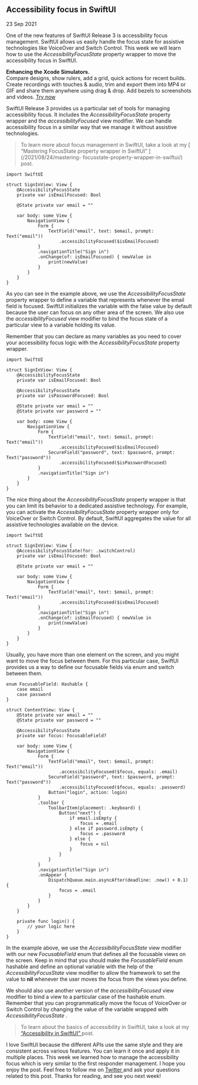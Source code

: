##  Accessibility focus in SwiftUI

23 Sep 2021

One of the new features of SwiftUI Release 3 is accessibility focus
management. SwiftUI allows us easily handle the focus state for assistive
technologies like VoiceOver and Switch Control. This week we will learn how to
use the _AccessibilityFocusState_ property wrapper to move the accessibility
focus in SwiftUI.

**Enhancing the Xcode Simulators.**  
Compare designs, show rulers, add a grid, quick actions for recent builds.
Create recordings with touches & audio, trim and export them into MP4 or GIF
and share them anywhere using drag & drop. Add bezels to screenshots and
videos. [ Try now ](https://gumroad.com/a/931293139/ftvbh)

SwiftUI Release 3 provides us a particular set of tools for managing
accessibility focus. It includes the _AccessibilityFocusState_ property
wrapper and the _accessibilityFocused_ view modifier. We can handle
accessibility focus in a similar way that we manage it without assistive
technologies.

> To learn more about focus management in SwiftUI, take a look at my [
> “Mastering FocusState property wrapper in SwiftUI” ](/2021/08/24/mastering-
> focusstate-property-wrapper-in-swiftui/) post.
    
    
    import SwiftUI
    
    struct SignInView: View {
        @AccessibilityFocusState
        private var isEmailFocused: Bool
    
        @State private var email = ""
    
        var body: some View {
            NavigationView {
                Form {
                    TextField("email", text: $email, prompt: Text("email"))
                        .accessibilityFocused($isEmailFocused)
                }
                .navigationTitle("Sign in")
                .onChange(of: isEmailFocused) { newValue in
                    print(newValue)
                }
            }
        }
    }
    

As you can see in the example above, we use the _AccessibilityFocusState_
property wrapper to define a variable that represents whenever the email field
is focused. SwiftUI initializes the variable with the false value by default
because the user can focus on any other area of the screen. We also use the
_accessibilityFocused_ view modifier to bind the focus state of a particular
view to a variable holding its value.

Remember that you can declare as many variables as you need to cover your
accessibility focus logic with the _AccessibilityFocusState_ property wrapper.

    
    
    import SwiftUI
    
    struct SignInView: View {
        @AccessibilityFocusState
        private var isEmailFocused: Bool
        
        @AccessibilityFocusState
        private var isPasswordFocused: Bool
    
        @State private var email = ""
        @State private var password = ""
    
        var body: some View {
            NavigationView {
                Form {
                    TextField("email", text: $email, prompt: Text("email"))
                        .accessibilityFocused($isEmailFocused)
                    SecureField("password", text: $password, prompt: Text("password"))
                        .accessibilityFocused($isPasswordFocused)
                }
                .navigationTitle("Sign in")
            }
        }
    }
    

The nice thing about the _AccessibilityFocusState_ property wrapper is that
you can limit its behavior to a dedicated assistive technology. For example,
you can activate the _AccessibilityFocusState_ property wrapper only for
VoiceOver or Switch Control. By default, SwiftUI aggregates the value for all
assistive technologies available on the device.

    
    
    import SwiftUI
    
    struct SignInView: View {
        @AccessibilityFocusState(for: .switchControl)
        private var isEmailFocused: Bool
    
        @State private var email = ""
    
        var body: some View {
            NavigationView {
                Form {
                    TextField("email", text: $email, prompt: Text("email"))
                        .accessibilityFocused($isEmailFocused)
                }
                .navigationTitle("Sign in")
                .onChange(of: isEmailFocused) { newValue in
                    print(newValue)
                }
            }
        }
    }
    

Usually, you have more than one element on the screen, and you might want to
move the focus between them. For this particular case, SwiftUI provides us a
way to define our focusable fields via enum and switch between them.

    
    
    enum FocusableField: Hashable {
        case email
        case password
    }
    
    struct ContentView: View {
        @State private var email = ""
        @State private var password = ""
        
        @AccessibilityFocusState
        private var focus: FocusableField?
    
        var body: some View {
            NavigationView {
                Form {
                    TextField("email", text: $email, prompt: Text("email"))
                        .accessibilityFocused($focus, equals: .email)
                    SecureField("password", text: $password, prompt: Text("password"))
                        .accessibilityFocused($focus, equals: .password)
                    Button("login", action: login)
                }
                .toolbar {
                    ToolbarItem(placement: .keyboard) {
                        Button("next") {
                            if email.isEmpty {
                                focus = .email
                            } else if password.isEmpty {
                                focus = .password
                            } else {
                                focus = nil
                            }
                        }
                    }
                }
                .navigationTitle("Sign in")
                .onAppear {
                    DispatchQueue.main.asyncAfter(deadline: .now() + 0.1) {
                        focus = .email
                    }
                }
            }
        }
    
        private func login() {
            // your logic here
        }
    }
    

In the example above, we use the _AccessibilityFocusState_ view modifier with
our new _FocusableField_ enum that defines all the focusable views on the
screen. Keep in mind that you should make the _FocusableField_ enum hashable
and define an optional variable with the help of the _AccessibilityFocusState_
view modifier to allow the framework to set the value to **nil** whenever the
user moves the focus from the views you define.

We should also use another version of the _accessibilityFocused_ view modifier
to bind a view to a particular case of the hashable enum. Remember that you
can programmatically move the focus of VoiceOver or Switch Control by changing
the value of the variable wrapped with _AccessibilityFocusState_ .

> To learn about the basics of accessibility in SwiftUI, take a look at my [
> “Accessibility in SwiftUI” ](/2019/09/10/accessibility-in-swiftui/) post.

I love SwiftUI because the different APIs use the same style and they are
consistent across various features. You can learn it once and apply it in
multiple places. This week we learned how to manage the accessibility focus
which is very similar to the first responder management. I hope you enjoy the
post. Feel free to follow me on [ Twitter ](https://twitter.com/mecid) and ask
your questions related to this post. Thanks for reading, and see you next
week!

